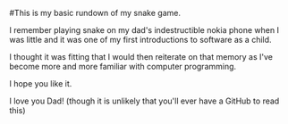 #This is my basic rundown of my snake game.

I remember playing snake on my dad's indestructible nokia phone when I was little and it was one of my first introductions to software as a child.

I thought it was fitting that I would then reiterate on that memory as I've become more and more familiar with computer programming.

I hope you like it.

I love you Dad! (though it is unlikely that you'll ever have a GitHub to read this)
